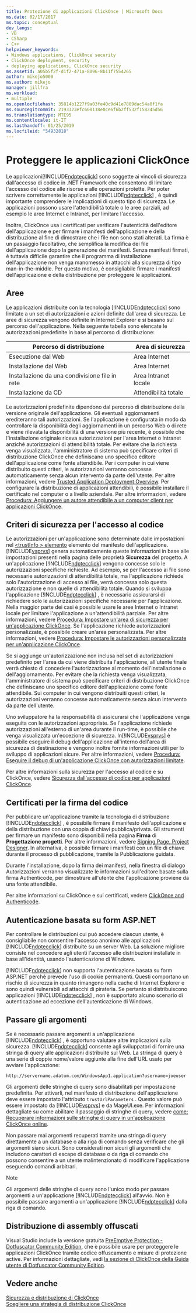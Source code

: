 ```yaml
---
title: Protezione di applicazioni ClickOnce | Microsoft Docs
ms.date: 02/17/2017
ms.topic: conceptual
dev_langs:
- VB
- CSharp
- C++
helpviewer_keywords:
- Windows applications, ClickOnce security
- ClickOnce deployment, security
- deploying applications, ClickOnce security
ms.assetid: a05b5f2f-d1f2-471a-8096-8b11f7554265
author: mikejo5000
ms.author: mikejo
manager: jillfra
ms.workload:
- multiple
ms.openlocfilehash: 35814b1227f9a03fe40c9d41e7809dac54a0f1fa
ms.sourcegitcommit: 2193323efc608118e0ce6f6b2ff532f158245d56
ms.translationtype: MTE95
ms.contentlocale: it-IT
ms.lasthandoff: 01/25/2019
ms.locfileid: "54932818"
---
```

# <a name="secure-clickonce-applications"></a>Proteggere le applicazioni ClickOnce
Le applicazioni[!INCLUDE[ndptecclick](../deployment/includes/ndptecclick_md.md)] sono soggette ai vincoli di sicurezza dall'accesso di codice in .NET Framework che consentono di limitare l'accesso del codice alle risorse e alle operazioni protette. Per poter scrivere correttamente le applicazioni [!INCLUDE[ndptecclick](../deployment/includes/ndptecclick_md.md)] , è quindi importante comprendere le implicazioni di questo tipo di sicurezza. Le applicazioni possono usare l'attendibilità totale o le aree parziali, ad esempio le aree Internet e Intranet, per limitare l'accesso.  
  
 Inoltre, ClickOnce usa i certificati per verificare l'autenticità dell'editore dell'applicazione e per firmare i manifesti dell'applicazione e della distribuzione al fine di dimostrare che i file non sono stati alterati. La firma è un passaggio facoltativo, che semplifica la modifica dei file dell'applicazione dopo la generazione dei manifesti. Senza manifesti firmati, è tuttavia difficile garantire che il programma di installazione dell'applicazione non venga manomesso in attacchi alla sicurezza di tipo man-in-the-middle. Per questo motivo, è consigliabile firmare i manifesti dell'applicazione e della distribuzione per proteggere le applicazioni.  
  
## <a name="zones"></a>Aree  
 Le applicazioni distribuite con la tecnologia [!INCLUDE[ndptecclick](../deployment/includes/ndptecclick_md.md)] sono limitate a un set di autorizzazioni e azioni definite dall'area di sicurezza. Le aree di sicurezza vengono definite in Internet Explorer e si basano sul percorso dell'applicazione. Nella seguente tabella sono elencate le autorizzazioni predefinite in base al percorso di distribuzione:  
  
|Percorso di distribuzione|Area di sicurezza|  
|-------------------------|-------------------|  
|Esecuzione dal Web|Area Internet|  
|Installazione dal Web|Area Internet|  
|Installazione da una condivisione file in rete|Area Intranet locale|  
|Installazione da CD|Attendibilità totale|  
  
 Le autorizzazioni predefinite dipendono dal percorso di distribuzione della versione originale dell'applicazione. Gli eventuali aggiornamenti erediteranno tali autorizzazioni. Se l'applicazione è configurata in modo da controllare la disponibilità degli aggiornamenti in un percorso Web o di rete e viene rilevata la disponibilità di una versione più recente, è possibile che l'installazione originale riceva autorizzazioni per l'area Internet o Intranet anziché autorizzazioni di attendibilità totale. Per evitare che la richiesta venga visualizzata, l'amministratore di sistema può specificare criteri di distribuzione ClickOnce che definiscano uno specifico editore dell'applicazione come fonte attendibile. Per i computer in cui viene distribuito questi criteri, le autorizzazioni verranno concesse automaticamente senza alcun intervento da parte dell'utente. Per altre informazioni, vedere [Trusted Application Deployment Overview](../deployment/trusted-application-deployment-overview.md). Per configurare la distribuzione di applicazioni attendibili, è possibile installare il certificato nel computer o a livello aziendale. Per altre informazioni, vedere [Procedura: Aggiungere un autore attendibile a un computer client per applicazioni ClickOnce](../deployment/how-to-add-a-trusted-publisher-to-a-client-computer-for-clickonce-applications.md).  
  
## <a name="code-access-security-policies"></a>Criteri di sicurezza per l'accesso al codice  
 Le autorizzazioni per un'applicazione sono determinate dalle impostazioni nel [ \<trustInfo > elemento](../deployment/trustinfo-element-clickonce-application.md) elemento del manifesto dell'applicazione. [!INCLUDE[vsprvs](../code-quality/includes/vsprvs_md.md)] genera automaticamente queste informazioni in base alle impostazioni presenti nella pagina delle proprietà **Sicurezza** del progetto. A un'applicazione [!INCLUDE[ndptecclick](../deployment/includes/ndptecclick_md.md)] vengono concesse solo le autorizzazioni specifiche richieste. Ad esempio, se per l'accesso ai file sono necessarie autorizzazioni di attendibilità totale, ma l'applicazione richiede solo l'autorizzazione di accesso ai file, verrà concessa solo questa autorizzazione e non quelle di attendibilità totale. Quando si sviluppa l'applicazione [!INCLUDE[ndptecclick](../deployment/includes/ndptecclick_md.md)] , è necessario assicurarsi di richiedere solo le autorizzazioni specifiche necessarie per l'applicazione. Nella maggior parte dei casi è possibile usare le aree Internet o Intranet locale per limitare l'applicazione a un'attendibilità parziale. Per altre informazioni, vedere [Procedura: Impostare un'area di sicurezza per un'applicazione ClickOnce](../deployment/how-to-set-a-security-zone-for-a-clickonce-application.md). Se l'applicazione richiede autorizzazioni personalizzate, è possibile creare un'area personalizzata. Per altre informazioni, vedere [Procedura: Impostare le autorizzazioni personalizzate per un'applicazione ClickOnce](../deployment/how-to-set-custom-permissions-for-a-clickonce-application.md).  
  
 Se si aggiunge un'autorizzazione non inclusa nel set di autorizzazioni predefinito per l'area da cui viene distribuita l'applicazione, all'utente finale verrà chiesto di concedere l'autorizzazione al momento dell'installazione o dell'aggiornamento. Per evitare che la richiesta venga visualizzata, l'amministratore di sistema può specificare criteri di distribuzione ClickOnce che definiscano uno specifico editore dell'applicazione come fonte attendibile. Sui computer in cui vengono distribuiti questi criteri, le autorizzazioni verranno concesse automaticamente senza alcun intervento da parte dell'utente.  
  
 Uno sviluppatore ha la responsabilità di assicurarsi che l'applicazione venga eseguita con le autorizzazioni appropriate. Se l'applicazione richiede autorizzazioni all'esterno di un'area durante il run-time, è possibile che venga visualizzata un'eccezione di sicurezza. In[!INCLUDE[vsprvs](../code-quality/includes/vsprvs_md.md)] è possibile eseguire il debug dell'applicazione all'interno dell'area di sicurezza di destinazione e vengono inoltre fornite informazioni utili per lo sviluppo di applicazioni sicure. Per altre informazioni, vedere [Procedura: Eseguire il debug di un'applicazione ClickOnce con autorizzazioni limitate](../deployment/how-to-debug-a-clickonce-application-with-restricted-permissions.md).  
  
 Per altre informazioni sulla sicurezza per l'accesso al codice e su ClickOnce, vedere [Sicurezza dall'accesso di codice per applicazioni ClickOnce](../deployment/code-access-security-for-clickonce-applications.md).  
  
## <a name="code-signing-certificates"></a>Certificati per la firma del codice  
 Per pubblicare un'applicazione tramite la tecnologia di distribuzione [!INCLUDE[ndptecclick](../deployment/includes/ndptecclick_md.md)] , è possibile firmare il manifesto dell'applicazione e della distribuzione con una coppia di chiavi pubblica/privata. Gli strumenti per firmare un manifesto sono disponibili nella pagina **Firma** di **Progettazione progetti**. Per altre informazioni, vedere [Signing Page, Project Designer](../ide/reference/signing-page-project-designer.md). In alternativa, è possibile firmare i manifesti con un file di chiave durante il processo di pubblicazione, tramite la Pubblicazione guidata.  
  
 Durante l'installazione, dopo la firma dei manifesti, nella finestra di dialogo Autorizzazioni verranno visualizzate le informazioni sull'editore basate sulla firma Authenticode, per dimostrare all'utente che l'applicazione proviene da una fonte attendibile.  
  
 Per altre informazioni su ClickOnce e sui certificati, vedere [ClickOnce and Authenticode](../deployment/clickonce-and-authenticode.md).  
  
## <a name="aspnet-form-based-authentication"></a>Autenticazione basata su form ASP.NET  
 Per controllare le distribuzioni cui può accedere ciascun utente, è consigliabile non consentire l'accesso anonimo alle applicazioni [!INCLUDE[ndptecclick](../deployment/includes/ndptecclick_md.md)] distribuite su un server Web. La soluzione migliore consiste nel concedere agli utenti l'accesso alle distribuzioni installate in base all'identità, usando l'autenticazione di Windows.  
  
 [!INCLUDE[ndptecclick](../deployment/includes/ndptecclick_md.md)] non supporta l'autenticazione basata su form ASP.NET perché prevede l'uso di cookie permanenti. Questi comportano un rischio di sicurezza in quanto rimangono nella cache di Internet Explorer e sono quindi vulnerabili ad attacchi di pirateria. Se pertanto si distribuiscono applicazioni [!INCLUDE[ndptecclick](../deployment/includes/ndptecclick_md.md)] , non è supportato alcuno scenario di autenticazione ad eccezione dell'autenticazione di Windows.  
  
## <a name="pass-arguments"></a>Passare gli argomenti  
 Se è necessario passare argomenti a un'applicazione [!INCLUDE[ndptecclick](../deployment/includes/ndptecclick_md.md)] , è opportuno valutare altre implicazioni sulla sicurezza. [!INCLUDE[ndptecclick](../deployment/includes/ndptecclick_md.md)] consente agli sviluppatori di fornire una stringa di query alle applicazioni distribuite sul Web. La stringa di query è una serie di coppie nome/valore aggiunte alla fine dell'URL usato per avviare l'applicazione:  
  
 `http://servername.adatum.com/WindowsApp1.application?username=joeuser`  
  
 Gli argomenti delle stringhe di query sono disabilitati per impostazione predefinita. Per attivarli, nel manifesto di distribuzione dell'applicazione deve essere impostato l'attributo `trustUrlParameters` . Questo valore può essere impostato da [!INCLUDE[vsprvs](../code-quality/includes/vsprvs_md.md)] e da MageUI.exe. Per informazioni dettagliate su come abilitare il passaggio di stringhe di query, vedere [come: Recuperare informazioni sulle stringhe di query in un'applicazione ClickOnce online](../deployment/how-to-retrieve-query-string-information-in-an-online-clickonce-application.md).  
  
 Non passare mai argomenti recuperati tramite una stringa di query direttamente a un database o alla riga di comando senza verificare che gli argomenti siano sicuri. Sono considerati non sicuri gli argomenti che includono caratteri di escape di database o da riga di comando che possono consentire a un utente malintenzionato di modificare l'applicazione eseguendo comandi arbitrari.  
  
> [!NOTE]
>  Gli argomenti delle stringhe di query sono l'unico modo per passare argomenti a un'applicazione [!INCLUDE[ndptecclick](../deployment/includes/ndptecclick_md.md)] all'avvio. Non è possibile passare argomenti a un'applicazione [!INCLUDE[ndptecclick](../deployment/includes/ndptecclick_md.md)] dalla riga di comando.  
  
## <a name="deploying-obfuscated-assemblies"></a>Distribuzione di assembly offuscati  
 Visual Studio include la versione gratuita [PreEmptive Protection - Dotfuscator Community Edition](../ide/dotfuscator/index.md), che è possibile usare per proteggere le applicazioni ClickOnce tramite codice offuscamento e misure di protezione active.  Per informazioni dettagliate, vedi [la sezione di ClickOnce della Guida utente di Dotfuscator Community Edition](https://www.preemptive.com/dotfuscator/ce/docs/help/5.27/advanced_clickonce.html).

## <a name="see-also"></a>Vedere anche  
 [Sicurezza e distribuzione di ClickOnce](../deployment/clickonce-security-and-deployment.md)   
 [Scegliere una strategia di distribuzione ClickOnce](../deployment/choosing-a-clickonce-deployment-strategy.md)